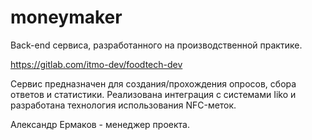# moneymaker
Back-end сервиса, разработанного на производственной практике.

https://gitlab.com/itmo-dev/foodtech-dev

Сервис предназначен для создания/прохождения опросов, сбора ответов и статистики. Реализована интеграция с системами Iiko и разработана технология использования NFC-меток.

Александр Ермаков - менеджер проекта.
